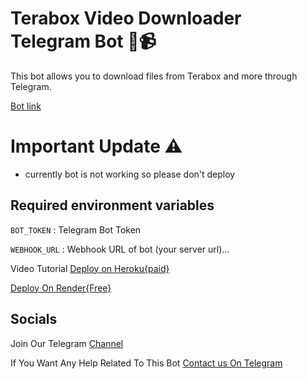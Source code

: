 # Terabox Video Downloader Telegram Bot 🤖📹

This bot allows you to download files from Terabox and more through Telegram.

[Bot link](https://t.me/terabox_downloader_robot)


# Important Update ⚠️
 - currently bot is not working so please don't deploy


## Required environment variables
 `BOT_TOKEN` : Telegram Bot Token

 `WEBHOOK_URL` : Webhook URL of bot (your server url)...

Video Tutorial 
[Deploy on Heroku{paid}](https://youtu.be/KECEaNLRP2Q?si=4Ml3y_ikoxwT0qDG)

[Deploy On Render{Free}](https://youtu.be/Fs2jUph5VFE)


## Socials 
Join Our Telegram [Channel](https://telegram.dog/botcodes123)

If You Want Any Help Related To This Bot [Contact us On Telegram](https://telegram.dog/Armanidrisi_bot)